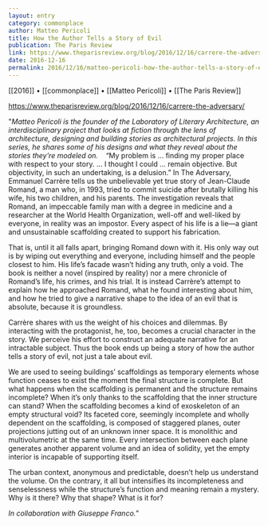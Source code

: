 ```yaml
---
layout: entry
category: commonplace
author: Matteo Pericoli
title: How the Author Tells a Story of Evil
publication: The Paris Review
link: https://www.theparisreview.org/blog/2016/12/16/carrere-the-adversary/
date: 2016-12-16
permalink: 2016/12/16/matteo-pericoli-how-the-author-tells-a-story-of-evil
---
```


[[2016]] • [[commonplace]] • [[Matteo Pericoli]] • [[The Paris Review]]

https://www.theparisreview.org/blog/2016/12/16/carrere-the-adversary/

"*Matteo Pericoli is the founder of the Laboratory of Literary Architecture, an interdisciplinary project that looks at fiction through the lens of architecture, designing and building stories as architectural projects. In this series, he shares some of his designs and what they reveal about the stories they’re modeled on.*
  
“My problem is … finding my proper place with respect to your story. … I thought I could … remain objective. But objectivity, in such an undertaking, is a delusion.” In The Adversary, Emmanuel Carrère tells us the unbelievable yet true story of Jean-Claude Romand, a man who, in 1993, tried to commit suicide after brutally killing his wife, his two children, and his parents. The investigation reveals that Romand, an impeccable family man with a degree in medicine and a researcher at the World Health Organization, well-off and well-liked by everyone, in reality was an impostor. Every aspect of his life is a lie—a giant and unsustainable scaffolding created to support his fabrication. 

That is, until it all falls apart, bringing Romand down with it. His only way out is by wiping out everything and everyone, including himself and the people closest to him. His life’s facade wasn’t hiding any truth, only a void. The book is neither a novel (inspired by reality) nor a mere chronicle of Romand’s life, his crimes, and his trial. It is instead Carrère’s attempt to explain how he approached Romand, what he found interesting about him, and how he tried to give a narrative shape to the idea of an evil that is absolute, because it is groundless.

Carrère shares with us the weight of his choices and dilemmas. By interacting with the protagonist, he, too, becomes a crucial character in the story. We perceive his effort to construct an adequate narrative for an intractable subject. Thus the book ends up being a story of how the author tells a story of evil, not just a tale about evil.

We are used to seeing buildings’ scaffoldings as temporary elements whose function ceases to exist the moment the final structure is complete. But what happens when the scaffolding is permanent and the structure remains incomplete? When it’s only thanks to the scaffolding that the inner structure can stand? When the scaffolding becomes a kind of exoskeleton of an empty structural void? Its faceted core, seemingly incomplete and wholly dependent on the scaffolding, is composed of staggered planes, outer projections jutting out of an unknown inner space. It is monolithic and multivolumetric at the same time. Every intersection between each plane generates another apparent volume and an idea of solidity, yet the empty interior is incapable of supporting itself.

The urban context, anonymous and predictable, doesn’t help us understand the volume. On the contrary, it all but intensifies its incompleteness and senselessness while the structure’s function and meaning remain a mystery. Why is it there? Why that shape? What is it for?

*In collaboration with Giuseppe Franco.*"